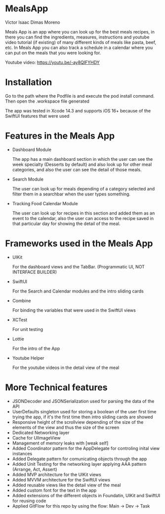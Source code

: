 # MealsApp

Victor Isaac Dimas Moreno 

Meals App is an app where you can look up for the best meals recipes, in there you can find the ingredients, measures, instructions and youtube video tutorial (if existing) of many different kinds of meals like pasta, beef, etc.
In Meals App you can also track a schedule in a calendar where you can put on the meals that you were looking for.

Youtube video: https://youtu.be/-ay8QIFYHDY

# Installation

Go to the path where the Podfile is and execute the pod install command. Then open the .workspace file generated


The app was tested in Xcode 14.3 and supports iOS 16+ because of the SwiftUI features that were used

# Features in the Meals App
- Dashboard Module

    The app has a main dashboard section in which the user can see the week specialty (Desserts by default) and also look up for other meal categories, and also the user can see the detail of those meals.

- Search Module

  The user can look up for meals depending of a category selected and filter them in a searchbar when the user types something.

- Tracking Food Calendar Module
  
  The user can look up for recipes in this section and added them as an event to the calendar, also the user can access to the recipe saved in that particular day for showing the detail of the meal.

# Frameworks used in the Meals App

- UIKit

  For the dashboard views and the TabBar. (Programmatic UI, NOT INTERFACE BUILDER)
  
- SwiftUI

  For the Search and Calendar modules and the intro sliding cards

- Combine

  For binding the variables that were used in the SwiftUI views

- XCTest

  For unit testing

- Lottie

  For the intro of the App

- Youtube Helper

  For the youtube videos in the detail view of the meal


# More Technical features

- JSONDecoder and JSONSerialization used for parsing the data of the API
- UserDefaults singleton used for storing a boolean of the user first time trying the app, if it's the first time then intro sliding cards are showed
- Responsive height of the scrollview depending of the size of the elements of the view and thus the size of the screen
- Dedicated Networking layer
- Cache for UIImageView
- Management of memory leaks with [weak self]
- Added Coordinator pattern for the AppDelegate for controling inital view instances
- Added Delegate pattern for comunicating objects through the app
- Added Unit Testing for the networking layer applying AAA pattern (Arrange, Act, Assert)
- Added MVP architecture for the UIKit views
- Added MVVM architecture for the SwiftUI views
- Added reusable views like the detail view of the meal
- Added custom font for the text in the app
- Added extensions of the different objects in Foundatin, UIKit and SwiftUI for reusing code
- Applied GitFlow for this repo by using the flow: Main -> Dev -> Task
